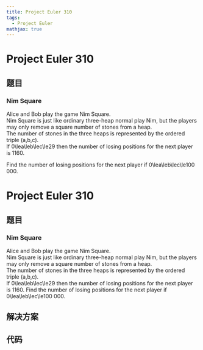 ```yaml
---
title: Project Euler 310
tags:
  - Project Euler
mathjax: true
---
```

<escape><!-- more --></escape>
    
# Project Euler 310
## 题目
### Nim Square


Alice and Bob play the game Nim Square.<br />
Nim Square is just like ordinary three-heap normal play Nim, but the players may only remove a square number of stones from a heap.<br />
The number of stones in the three heaps is represented by the ordered triple (a,b,c).<br />
If 0\lea\leb\lec\le29 then the number of losing positions for the next player is 1160.


Find the number of losing positions for the next player if 0\lea\leb\lec\le100 000.





# Project Euler 310
## 题目
### Nim Square

Alice and Bob play the game Nim Square.<br>Nim Square is just like ordinary three-heap normal play Nim, but the players may only remove a square number of stones from a heap.<br>The number of stones in the three heaps is represented by the ordered triple (a,b,c).<br>If 0\lea\leb\lec\le29 then the number of losing positions for the next player is 1160.
Find the number of losing positions for the next player if 0\lea\leb\lec\le100 000.


## 解决方案


## 代码


